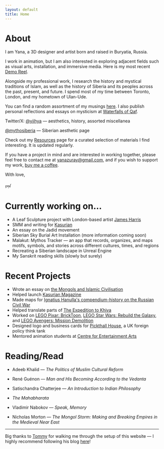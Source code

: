 ```yaml
---
layout: default
title: Home
---
```


# About

I am Yana, a 3D designer and artist born and raised in Buryatia, Russia. 

I work in animation, but I am also interested in exploring adjacent fields such as visual arts, installation, and immersive media. Here is my most recent [Demo Reel](https://youtu.be/Dnxk9-hhxCg).

Alongside my professional work, I research the history and mystical traditions of Islam, as well as the history of Siberia and its peoples across the past, present, and future. I spend most of my time between Toronto, London, and my hometown of Ulan-Ude.

You can find a random assortment of my musings [here](https://yanazuray.me/Blog). I also publish personal reflections and essays on mysticism at [Waterfalls of Qaf](https://waterfallsofqaf.substack.com/).

Twitter/X: [@yiihya](https://x.com/yiihya) — aesthetics, history, assorted miscellanea

[@mythosiberia](https://x.com/mythosiberia) — Siberian aesthetic page

Check out my [Resources](https://yanazuray.me/Resources) page for a curated selection of materials I find interesting. It is updated regularly.

If you have a project in mind and are interested in working together, please feel free to contact me at yanazuray@gmail.com, and if you wish to support my work, [buy me a coffee](https://ko-fi.com/yanazuray).

With love,

ᠶᠠᠨᠠ
# Currently working on...

* A Leaf Sculpture project with London-based artist [James Harris](https://www.jamesharris.co.uk/) 
* SMM and writing for [Kasurian](https://www.kasurian.com)
* An essay on the Jadid movement
* Siberian Sky Burial Art Installation (more information coming soon)
* Malakut: Mythos Tracker — an app that records, organizes, and maps motifs, symbols, and stories across different cultures, times, and regions
* Recreating a Siberian landscape in Unreal Engine
* My Sanskrit reading skills (slowly but surely)

# Recent Projects

* Wrote an essay on [the Mongols and Islamic Civilisation](https://kasurian.com/p/mongol-invasions-revival)
* Helped launch [Kasurian Magazine](https://kasurian.com)
* Made maps for [Ignatius Hanulla's compendium-history on the Russian Civil War](https://www.amazon.com/Memoir-History-Russian-Civil-War/dp/B0DD45Q9T2/ref=tmm_pap_swatch_0?_encoding=UTF8&dib_tag=se&dib=eyJ2IjoiMSJ9.PWc13hB_TciGrXrlXWSL-iB35AlPGVi00PnZ_JIimmyRsuqobltzwbD5V_lkdC20joSAYTCrbifD6eln2koDnQXDWO62aWy2ltwa3DQSaaj9csKQQojrMrBONBkJtaLcM_lQCZYd9o5OBk2jhjS2O3me5taTquG4O4HwZlmuHlEOBxvfdII_rS_6XuJeSuTCWf6IgpeeM7bNI77Grs49b6xn1czDlptdsd-haMJ4Aq3XTabA5gEiHmOXUCmfX8TRi9Z5TOx9EWi7whTqcWpYBeZs4udP6ghE5BmyHQWGeuM.IGHleeljSPypQ0S9svChdKdWUWOV1uXzzjsFqHDyUdE&qid=1745641509&sr=8-11)
* Helped translate parts of [The Expedition to Khiva](https://www.amazon.com/Expedition-Khiva-Maksud-Alikhanov-Avarsky/dp/B0DWZ2SN2C/ref=sr_1_1?crid=1XGWR9J32JDGV&dib=eyJ2IjoiMSJ9.W8AHCphq6FyzxIHLJ6RuJxdFTMiVI98Tjwp-887SBKMUVeBJUvLd_9zKMUONOwqyTQ-lMM67Rj-sefWZul_aG6p5vVgoWV5yNlVzs7zFe99fZpMTkWxwDWUH6r4wjTM5kjKoXbrhT9Am93ZNafYVO3kmHNrD3e52zjJI3tJo5YQ.G-RO3pMh5mp2bFrG9HRgraFkqasBFIwqiJpDe1UfM-c&dib_tag=se&keywords=Khiva+memoirs&qid=1745641648&s=books&sprefix=khiva+memoirs%2Cstripbooks-intl-ship%2C86&sr=1-1)
* Worked on [LEGO Pixar: BrickToon](https://www.imdb.com/title/tt33241834/), [LEGO Star Wars: Rebuild the Galaxy](https://www.imdb.com/title/tt32306451/?ref_=nv_sr_srsg_0_tt_1_nm_0_in_0_q_Rebuild%2520the%2520Galaxy), and [LEGO Avengers: Mission Demolition](https://www.imdb.com/title/tt33653255/)
* Designed logo and business cards for [Pickthall House](https://pickthallhouse.org/), a UK foreign policy think tank
* Mentored animation students at [Centre for Entertainment Arts](https://www.thecea.ca/)

# Reading/Read

* Adeeb Khalid — *The Politics of Muslim Cultural Reform*
* René Guénon — *Man and His Becoming According to the Vedanta*
* Satischandra Chatterjee — *An Introduction to Indian Philosophy*
* *The Mahabharata*

* Vladimir Nabokov — *Speak, Memory*
* Nicholas Morton — *The Mongol Storm: Making and Breaking Empires in the Medieval Near East*

---

Big thanks to [Tommy](https://x.com/tommytrxnh) for walking me through the setup of this website — I highly recommend following his blog [here](https://tommytrinh.me/)!